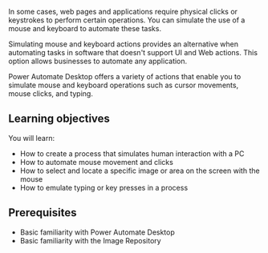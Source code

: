 In some cases, web pages and applications require physical clicks or keystrokes to perform certain operations. You can simulate the use of a mouse and keyboard to automate these tasks.

Simulating mouse and keyboard actions provides an alternative when automating tasks in software that doesn't support UI and Web actions. This option allows businesses to automate any application.

Power Automate Desktop offers a variety of actions that enable you to simulate mouse and keyboard operations such as cursor movements, mouse clicks, and typing.

## Learning objectives

You will learn:

* How to create a process that simulates human interaction with a PC
* How to automate mouse movement and clicks
* How to select and locate a specific image or area on the screen with the mouse
* How to emulate typing or key presses in a process

## Prerequisites

* Basic familiarity with Power Automate Desktop
* Basic familiarity with the Image Repository
